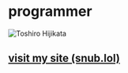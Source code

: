 # programmer
![Toshiro Hijikata](https://i.pinimg.com/originals/da/4d/77/da4d77f82eba93b0154ff0b77b2b33f7.gif)

## [visit my site \(snub.lol\)](https://snub.lol)


<!---
snub-yeah/snub-yeah is a ✨ special ✨ repository because its `README.md` (this file) appears on your GitHub profile.
You can click the Preview link to take a look at your changes.
--->
